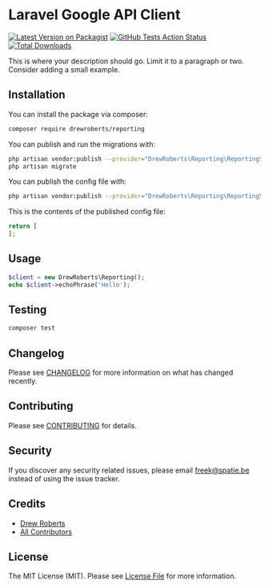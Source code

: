 # Laravel Google API Client

[![Latest Version on Packagist](https://img.shields.io/packagist/v/drewroberts/reporting.svg?style=flat-square)](https://packagist.org/packages/drewroberts/reporting)
[![GitHub Tests Action Status](https://img.shields.io/github/workflow/status/drewroberts/reporting/run-tests?label=tests)](https://github.com/drewroberts/reporting/actions?query=workflow%3Arun-tests+branch%3Amaster)
[![Total Downloads](https://img.shields.io/packagist/dt/drewroberts/reporting.svg?style=flat-square)](https://packagist.org/packages/drewroberts/reporting)


This is where your description should go. Limit it to a paragraph or two. Consider adding a small example.

## Installation

You can install the package via composer:

```bash
composer require drewroberts/reporting
```

You can publish and run the migrations with:

```bash
php artisan vendor:publish --provider="DrewRoberts\Reporting\ReportingServiceProvider" --tag="migrations"
php artisan migrate
```

You can publish the config file with:
```bash
php artisan vendor:publish --provider="DrewRoberts\Reporting\ReportingServiceProvider" --tag="config"
```

This is the contents of the published config file:

```php
return [
];
```

## Usage

``` php
$client = new DrewRoberts\Reporting();
echo $client->echoPhrase('Hello');
```

## Testing

``` bash
composer test
```

## Changelog

Please see [CHANGELOG](CHANGELOG.md) for more information on what has changed recently.

## Contributing

Please see [CONTRIBUTING](CONTRIBUTING.md) for details.

## Security

If you discover any security related issues, please email freek@spatie.be instead of using the issue tracker.

## Credits

- [Drew Roberts](https://github.com/drewroberts)
- [All Contributors](../../contributors)

## License

The MIT License (MIT). Please see [License File](LICENSE.md) for more information.
